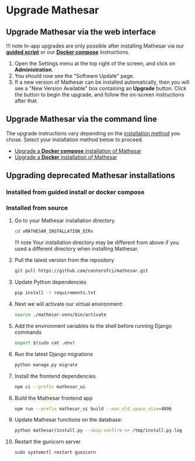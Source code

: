 # Upgrade Mathesar

## Upgrade Mathesar via the web interface

!!! note
    In-app upgrades are only possible after installing Mathesar via our [**guided script**](../installation/guided-install/index.md) or our [**Docker compose**](../installation/docker-compose/index.md) instructions.

1. Open the Settings menu at the top right of the screen, and click on **Administration**.
1. You should now see the "Software Update" page.
1. If a new version of Mathesar can be installed automatically, then you will see a "New Version Available" box containing an **Upgrade** button. Click the button to begin the upgrade, and follow the on-screen instructions after that.

## Upgrade Mathesar via the command line

The upgrade instructions vary depending on the [installation method](../index.md#installing-mathesar) you chose. Select your installation method below to proceed.

- [Upgrade a **Docker compose** installation of Mathesar](../installation/docker-compose/index.md#upgrade)
- [Upgrade a **Docker** installation of Mathesar](../installation/docker/index.md#upgrade)


## Upgrading deprecated Mathesar installations


### Installed from guided install or docker compose

<!-- TODO -->


### Installed from source

1. Go to your Mathesar installation directory.

    ```sh
    cd xMATHESAR_INSTALLATION_DIRx
    ```

    !!! note
        Your installation directory may be different from above if you used a different directory when installing Mathesar.

1. Pull the latest version from the repository

    ```sh
    git pull https://github.com/centerofci/mathesar.git
    ```

1. Update Python dependencies

    ```sh
    pip install -r requirements.txt
    ```

1. Next we will activate our virtual environment:

    ```sh
    source ./mathesar-venv/bin/activate
    ```

1. Add the environment variables to the shell before running Django commands

    ```sh
    export $(sudo cat .env)
    ```

1. Run the latest Django migrations

    ```sh
    python manage.py migrate
    ```

1. Install the frontend dependencies

    ```sh
    npm ci --prefix mathesar_ui
    ```
      
1. Build the Mathesar frontend app

    ```sh
    npm run --prefix mathesar_ui build --max_old_space_size=4096
    ```

1. Update Mathesar functions on the database:

    ```sh
    python mathesar/install.py --skip-confirm >> /tmp/install.py.log
    ```

1. Restart the gunicorn server

    ```sh
    sudo systemctl restart gunicorn
    ```
